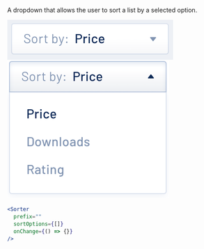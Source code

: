 A dropdown that allows the user to sort a list by a selected option.

<div class="examples">
  <div class="example">
    <a href="public/images/components/Sorter/1.png">
      <img src="public/images/components/Sorter/1.png" alt="Sorter 1" />
    </a>
  </div>
  <div class="example">
    <a href="public/images/components/Sorter/2.png">
      <img src="public/images/components/Sorter/2.png" alt="Sorter 2" />
    </a>
  </div>
</div>

```jsx
<Sorter
  prefix=""
  sortOptions={[]}
  onChange={() => {}}
/>
```
